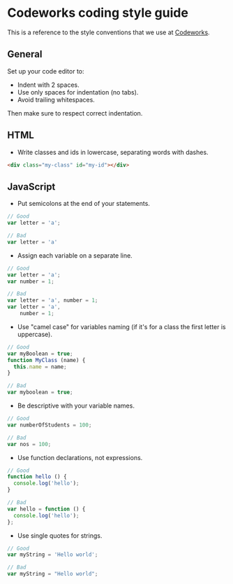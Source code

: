 # Codeworks coding style guide

This is a reference to the style conventions that we use at [Codeworks](https://codeworks.me/).

## General

Set up your code editor to:

- Indent with 2 spaces.
- Use only spaces for indentation (no tabs).
- Avoid trailing whitespaces.

Then make sure to respect correct indentation.

## HTML

- Write classes and ids in lowercase, separating words with dashes.
```html
<div class="my-class" id="my-id"></div>
```

## JavaScript

- Put semicolons at the end of your statements.
```js
// Good
var letter = 'a';

// Bad
var letter = 'a'
```
- Assign each variable on a separate line.
```js
// Good
var letter = 'a';
var number = 1;

// Bad
var letter = 'a', number = 1;
var letter = 'a',
    number = 1;
```
- Use "camel case" for variables naming (if it's for a class the first letter is uppercase). 
```js
// Good
var myBoolean = true;
function MyClass (name) {
  this.name = name;
}

// Bad
var myboolean = true;
```
- Be descriptive with your variable names.
```js
// Good
var numberOfStudents = 100;

// Bad
var nos = 100;
```
- Use function declarations, not expressions.
```js
// Good
function hello () {
  console.log('hello');
}

// Bad
var hello = function () {
  console.log('hello');
};
```
- Use single quotes for strings.
```js
// Good
var myString = 'Hello world';

// Bad
var myString = "Hello world";
```
